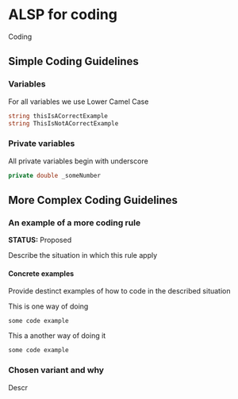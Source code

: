 # ALSP for coding
Coding 


## Simple Coding Guidelines

### Variables
For all variables we use Lower Camel Case

```cs
string thisIsACorrectExample
string ThisIsNotACorrectExample
```

### Private variables
All private variables begin with underscore

```cs
private double _someNumber
```

## More Complex Coding Guidelines

### An example of a more coding rule
**STATUS:** Proposed

Describe the situation in which this rule apply


#### Concrete examples
Provide destinct examples of how to code in the described situation


This is one way of doing
```
some code example
```

This a another way of doing it
```
some code example
```

### Chosen variant and why
Descr